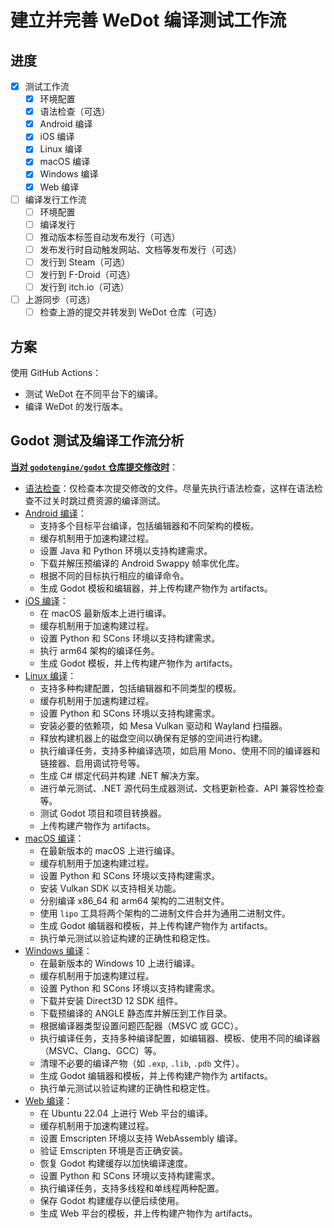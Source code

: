 # 建立并完善 WeDot 编译测试工作流

## 进度

- [X] 测试工作流
  - [X] 环境配置
  - [X] 语法检查（可选）
  - [X] Android 编译
  - [X] iOS 编译
  - [X] Linux 编译
  - [X] macOS 编译
  - [X] Windows 编译
  - [X] Web 编译
- [ ] 编译发行工作流
  - [ ] 环境配置
  - [ ] 编译发行
  - [ ] 推动版本标签自动发布发行（可选）
  - [ ] 发布发行时自动触发网站、文档等发布发行（可选）
  - [ ] 发行到 Steam（可选）
  - [ ] 发行到 F-Droid（可选）
  - [ ] 发行到 itch.io（可选）
- [ ] 上游同步（可选）
  - [ ] 检查上游的提交并转发到 WeDot 仓库（可选）

## 方案

使用 GitHub Actions：

- 测试 WeDot 在不同平台下的编译。
- 编译 WeDot 的发行版本。

## Godot 测试及编译工作流分析

[**当对 `godotengine/godot` 仓库提交修改时**](https://github.com/godotengine/godot/blob/master/.github/workflows/runner.yml)：

- [语法检查](https://github.com/godotengine/godot/blob/master/.github/workflows/static_checks.yml)：仅检查本次提交修改的文件。尽量先执行语法检查，这样在语法检查不过关时跳过费资源的编译测试。
- [Android 编译](https://github.com/godotengine/godot/blob/master/.github/workflows/android_builds.yml)：
  - 支持多个目标平台编译，包括编辑器和不同架构的模板。
  - 缓存机制用于加速构建过程。
  - 设置 Java 和 Python 环境以支持构建需求。
  - 下载并解压预编译的 Android Swappy 帧率优化库。
  - 根据不同的目标执行相应的编译命令。
  - 生成 Godot 模板和编辑器，并上传构建产物作为 artifacts。
- [iOS 编译](https://github.com/godotengine/godot/blob/master/.github/workflows/ios_builds.yml)：
  - 在 macOS 最新版本上进行编译。
  - 缓存机制用于加速构建过程。
  - 设置 Python 和 SCons 环境以支持构建需求。
  - 执行 arm64 架构的编译任务。
  - 生成 Godot 模板，并上传构建产物作为 artifacts。
- [Linux 编译](https://github.com/godotengine/godot/blob/master/.github/workflows/linux_builds.yml)：
  - 支持多种构建配置，包括编辑器和不同类型的模板。
  - 缓存机制用于加速构建过程。
  - 设置 Python 和 SCons 环境以支持构建需求。
  - 安装必要的依赖项，如 Mesa Vulkan 驱动和 Wayland 扫描器。
  - 释放构建机器上的磁盘空间以确保有足够的空间进行构建。
  - 执行编译任务，支持多种编译选项，如启用 Mono、使用不同的编译器和链接器、启用调试符号等。
  - 生成 C# 绑定代码并构建 .NET 解决方案。
  - 进行单元测试、.NET 源代码生成器测试、文档更新检查、API 兼容性检查等。
  - 测试 Godot 项目和项目转换器。
  - 上传构建产物作为 artifacts。
- [macOS 编译](https://github.com/godotengine/godot/blob/master/.github/workflows/macos_builds.yml)：
  - 在最新版本的 macOS 上进行编译。
  - 缓存机制用于加速构建过程。
  - 设置 Python 和 SCons 环境以支持构建需求。
  - 安装 Vulkan SDK 以支持相关功能。
  - 分别编译 x86_64 和 arm64 架构的二进制文件。
  - 使用 `lipo` 工具将两个架构的二进制文件合并为通用二进制文件。
  - 生成 Godot 编辑器和模板，并上传构建产物作为 artifacts。
  - 执行单元测试以验证构建的正确性和稳定性。
- [Windows 编译](https://github.com/godotengine/godot/blob/master/.github/workflows/windows_builds.yml)：
  - 在最新版本的 Windows 10 上进行编译。
  - 缓存机制用于加速构建过程。
  - 设置 Python 和 SCons 环境以支持构建需求。
  - 下载并安装 Direct3D 12 SDK 组件。
  - 下载预编译的 ANGLE 静态库并解压到工作目录。
  - 根据编译器类型设置问题匹配器（MSVC 或 GCC）。
  - 执行编译任务，支持多种编译配置，如编辑器、模板、使用不同的编译器（MSVC、Clang、GCC）等。
  - 清理不必要的编译产物（如 `.exp`, `.lib`, `.pdb` 文件）。
  - 生成 Godot 编辑器和模板，并上传构建产物作为 artifacts。
  - 执行单元测试以验证构建的正确性和稳定性。
- [Web 编译](https://github.com/godotengine/godot/blob/master/.github/workflows/web_builds.yml)：
  - 在 Ubuntu 22.04 上进行 Web 平台的编译。
  - 缓存机制用于加速构建过程。
  - 设置 Emscripten 环境以支持 WebAssembly 编译。
  - 验证 Emscripten 环境是否正确安装。
  - 恢复 Godot 构建缓存以加快编译速度。
  - 设置 Python 和 SCons 环境以支持构建需求。
  - 执行编译任务，支持多线程和单线程两种配置。
  - 保存 Godot 构建缓存以便后续使用。
  - 生成 Web 平台的模板，并上传构建产物作为 artifacts。
